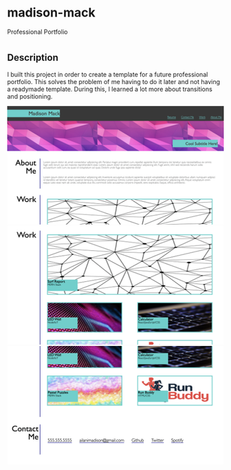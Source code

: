 # madison-mack
Professional Portfolio

# <Madison-Mack-Professional-Portfolio>
## Description
I built this project in order to create a template for a future professional portfolio. This solves the problem of me having to do it later and not having a readymade template. During this, I learned a lot more about transitions and positioning.

![screenshot](./Assets/madison-mack-ss1.png)
![screenshot](./Assets/madison-mack-ss2.png)
![screenshot](./Assets/madison-mack-ss3.png)